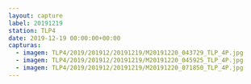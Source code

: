 ```yaml
---
layout: capture
label: 20191219
station: TLP4
date: 2019-12-19 00:00:00+00:00
capturas:
  - imagem: TLP4/2019/201912/20191219/M20191220_043729_TLP_4P.jpg
  - imagem: TLP4/2019/201912/20191219/M20191220_045925_TLP_4P.jpg
  - imagem: TLP4/2019/201912/20191219/M20191220_071850_TLP_4P.jpg
---
```

